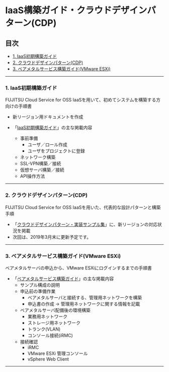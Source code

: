 # IaaS構築ガイド・クラウドデザインパターン(CDP)  

## 目次  

<!-- TOC depthFrom:3 depthTo:3 withLinks:1 updateOnSave:1 orderedList:0 -->

- [1. IaaS初期構築ガイド](#1-iaas初期構築ガイド)
- [2. クラウドデザインパターン(CDP)](#2-クラウドデザインパターンcdp)
- [3. ベアメタルサービス構築ガイド(VMware ESXi)](#3-ベアメタルサービス構築ガイドvmware-esxi)

<!-- /TOC -->


---

### 1. IaaS初期構築ガイド  

FUJITSU Cloud Service for OSS IaaSを用いて、初めてシステムを構築する方向けの手順書  

- 新リージョン用ドキュメントを作成  

- 「[IaaS初期構築ガイド](https://doc.cloud.global.fujitsu.com/lib/iaas/jp/initial_guide/index.html)」の主な掲載内容  
    - 事前準備  
        - ユーザ／ロール作成  
        - ユーザをプロジェクトに登録  
    - ネットワーク構築  
    - SSL-VPN構築／接続  
    - 仮想サーバ構築／接続  
    - API操作方法  


---

### 2. クラウドデザインパターン(CDP)  

FUJITSU Cloud Service for OSS IaaSを用いた、代表的な設計パターンと構築手順  

- 「[クラウドデザインパターン・実装サンプル集](https://doc.cloud.global.fujitsu.com/lib/iaas/jp/cdp/index.html)」に、新リージョンの対応状況を掲載  
- 次回は、2019年3月末に更新予定です。


---

### 3. ベアメタルサービス構築ガイド(VMware ESXi)  

ベアメタルサーバの申込から、VMware ESXiにログインするまでの手順書  

- 「[ベアメタルサービス構築ガイド](https://doc.cloud.global.fujitsu.com/lib/iaas/jp/baremetal_inst_guide/index.html)」の主な掲載内容  
    - サンプル構成の説明  
    - 申込前の準備作業  
        - ベアメタルサーバと接続する、管理用ネットワークを構築  
        - 申込書の作成 → 管理用ネットワークに関する情報を記載  
    - ベアメタルサーバ配備後の環境構築  
        - 業務用ネットワーク  
        - ストレージ用ネットワーク  
        - トランク(VLAN)  
        - コンソール接続(iRMC)  
    - 接続確認  
        - iRMC  
        - VMware ESXi 管理コンソール  
        - vSphere Web Client  


---
